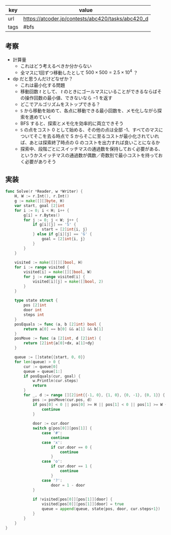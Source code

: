 
| key  | value                                             |
| ---- | ------------------------------------------------- |
| url  | https://atcoder.jp/contests/abc420/tasks/abc420_d |
| tags | #bfs                                              |

## 考察

- 計算量
	- これはどう考えるべきか分からない
	- 全マスに1回ずつ移動したとして $500 \times 500 = 2.5 \times 10^4$ ？
- dp だと思うんだけどなぜか？
	- これは最小化する問題
	- 移動回数 $t$ として、 $t$ のときにゴールマスにいることができるならばその操作回数の最小値、できないなら $-1$ を返す
	- どこでアルゴリズムをストップできる？
	- `S` から移動を始めて、各点に移動できる最小回数を、メモ化しながら探索を進めていく
	- BFS すると、探索とメモ化を効率的に両立できそう
	- `S` の点をコスト 0 として始める、その他の点は全部 -1、すべてのマスについてそこを去る時点で S からそこに至るコストが最小化されていれば、あとは探索終了時点の G のコストを出力すれば良いことになるか
	- 探索中、段階ごとにスイッチマスの通過数を保持しておく必要がある、というかスイッチマスの通過数が偶数／奇数別で最小コストを持っておく必要がありそう

## 実装

```go
func Solve(r *Reader, w *Writer) {
	H, W := r.Int(), r.Int()
	g := make([][]byte, H)
	var start, goal [2]int
	for i := 0; i < H; i++ {
		g[i] = r.Bytes()
		for j := 0; j < W; j++ {
			if g[i][j] == 'S' {
				start = [2]int{i, j}
			} else if g[i][j] == 'G' {
				goal = [2]int{i, j}
			}
		}
	}
	
	visited := make([][][]bool, H)
	for i := range visited {
		visited[i] = make([][]bool, W)
		for j := range visited[i] {
			visited[i][j] = make([]bool, 2)
		}
	}
	
	type state struct {
		pos [2]int
		door int
		steps int
	}
	posEquals := func (a, b [2]int) bool {
		return a[0] == b[0] && a[1] && b[1]
	}
	posMove := func (a [2]int, d [2]int) {
		return [2]int{a[0]+dx, a[1]+dy}
	}

	queue := []state{{start, 0, 0}}	
	for len(queue) > 0 {
		cur := queue[0]
		queue = queue[1:]
		if posEquals(cur, goal) {
			w.Println(cur.steps)
			return
		}
		for _, d := range [][2]int{{-1, 0}, {1, 0}, {0, -1}, {0, 1}} {
			pos := posMove(cur.pos, d)
			if pos[0] < 0 || pos[0] >= H || pos[1] < 0 || pos[1] >= W {
				continue
			}		
			
			door := cur.door
			switch g[pos[0]][pos[1]] {
				case '#':
					continue
				case 'x':
					if cur.door == 0 {
						continue
					}
				case 'o':
					if cur.door == 1 {
						continue
					}
				case '?':
					door = 1 - door
			}
			
			if !visited[pos[0]][pos[1]][door] {
				visited[pos[0]][pos[1]][door] = true
				queue = append(queue, state{pos, door, cur.steps+1})
			}
		}
	}
}
```
